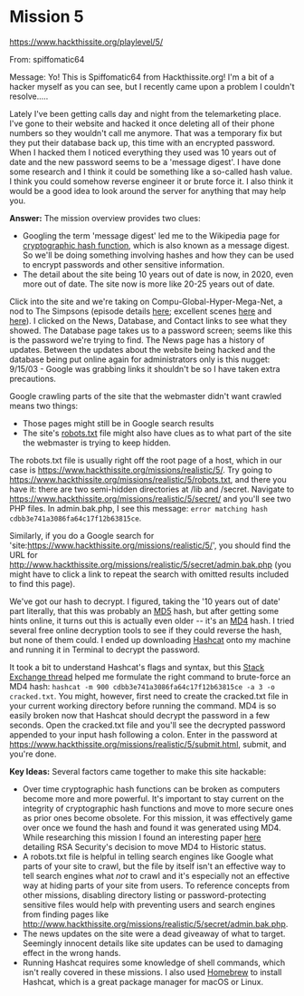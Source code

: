 # Mission 5
https://www.hackthissite.org/playlevel/5/

From: spiffomatic64

Message: Yo! This is Spiffomatic64 from Hackthissite.org! I'm a bit of a hacker myself as you can see, but I recently came upon a problem I couldn't resolve.....

Lately I've been getting calls day and night from the telemarketing place. I've gone to their website and hacked it once deleting all of their phone numbers so they wouldn't call me anymore. That was a temporary fix but they put their database back up, this time with an encrypted password. When I hacked them I noticed everything they used was 10 years out of date and the new password seems to be a 'message digest'. I have done some research and I think it could be something like a so-called hash value. I think you could somehow reverse engineer it or brute force it. I also think it would be a good idea to look around the server for anything that may help you.

**Answer:** The mission overview provides two clues:
* Googling the term 'message digest' led me to the Wikipedia page for [cryptographic hash function](https://en.wikipedia.org/wiki/Cryptographic_hash_function), which is also known as a message digest. So we'll be doing something involving hashes and how they can be used to encrypt passwords and other sensitive information.
* The detail about the site being 10 years out of date is now, in 2020, even more out of date. The site now is more like 20-25 years out of date.

Click into the site and we're taking on Compu-Global-Hyper-Mega-Net, a nod to The Simpsons (episode details [here](https://simpsons.fandom.com/wiki/Das_Bus); excellent scenes [here](https://www.youtube.com/watch?v=9STeegpxSb0) and [here](https://www.youtube.com/watch?v=nB8LflLMiCQ)). I clicked on the News, Database, and Contact links to see what they showed. The Database page takes us to a password screen; seems like this is the password we're trying to find. The News page has a history of updates. Between the updates about the website being hacked and the database being put online again for administrators only is this nugget:  
9/15/03 - Google was grabbing links it shouldn't be so I have taken extra precautions.

Google crawling parts of the site that the webmaster didn't want crawled means two things:
* Those pages might still be in Google search results
* The site's [robots.txt](https://support.google.com/webmasters/answer/6062608?hl=en) file might also have clues as to what part of the site the webmaster is trying to keep hidden.

The robots.txt file is usually right off the root page of a host, which in our case is https://www.hackthissite.org/missions/realistic/5/. Try going to https://www.hackthissite.org/missions/realistic/5/robots.txt, and there you have it: there are two semi-hidden directories at /lib and /secret. Navigate to https://www.hackthissite.org/missions/realistic/5/secret/ and you'll see two PHP files. In admin.bak.php, I see this message: `error matching hash cdbb3e741a3086fa64c17f12b63815ce`.

Similarly, if you do a Google search for 'site:https://www.hackthissite.org/missions/realistic/5/', you should find the URL for http://www.hackthissite.org/missions/realistic/5/secret/admin.bak.php (you might have to click a link to repeat the search with omitted results included to find this page).

We've got our hash to decrypt. I figured, taking the '10 years out of date' part literally, that this was probably an [MD5](https://en.wikipedia.org/wiki/MD5) hash, but after getting some hints online, it turns out this is actually even older -- it's an [MD4](https://en.wikipedia.org/wiki/MD4) hash. I tried several free online decryption tools to see if they could reverse the hash, but none of them could. I ended up downloading [Hashcat](https://hashcat.net/hashcat/) onto my machine and running it in Terminal to decrypt the password.

It took a bit to understand Hashcat's flags and syntax, but this [Stack Exchange thread](https://security.stackexchange.com/questions/167767/cracking-md4-hash) helped me formulate the right command to brute-force an MD4 hash: `hashcat -m 900 cdbb3e741a3086fa64c17f12b63815ce -a 3 -o cracked.txt`. You might, however, first need to create the cracked.txt file in your current working directory before running the command. MD4 is so easily broken now that Hashcat should decrypt the password in a few seconds. Open the cracked.txt file and you'll see the decrypted password appended to your input hash following a colon. Enter in the password at https://www.hackthissite.org/missions/realistic/5/submit.html, submit, and you're done.

**Key Ideas:** Several factors came together to make this site hackable:
* Over time cryptographic hash functions can be broken as computers become more and more powerful. It's important to stay current on the integrity of cryptographic hash functions and move to more secure ones as prior ones become obsolete. For this mission, it was effectively game over once we found the hash and found it was generated using MD4. While researching this mission I found an interesting paper [here](https://tools.ietf.org/html/rfc6150) detailing RSA Security's decision to move MD4 to Historic status.
* A robots.txt file is helpful in telling search engines like Google what parts of your site to crawl, but the file by itself isn't an effective way to tell search engines what *not* to crawl and it's especially not an effective way at hiding parts of your site from users. To reference concepts from other missions, disabling directory listing or password-protecting sensitive files would help with preventing users and search engines from finding pages like http://www.hackthissite.org/missions/realistic/5/secret/admin.bak.php.
* The news updates on the site were a dead giveaway of what to target. Seemingly innocent details like site updates can be used to damaging effect in the wrong hands.
* Running Hashcat requires some knowledge of shell commands, which isn't really covered in these missions. I also used [Homebrew](https://brew.sh/) to install Hashcat, which is a great package manager for macOS or Linux.
